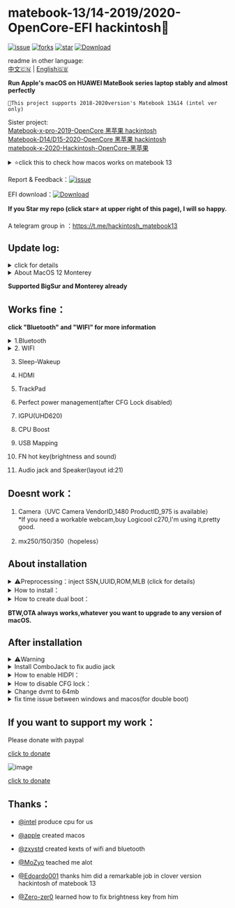 # matebook-13/14-2019/2020-OpenCore-EFI  hackintosh

  
[![issue](https://img.shields.io/github/issues/ske1996/matebook-13-2019-oc-efi?style=plastic)](https://github.com/ske1996/matebook-13-2019-oc-efi/issues)  [![forks](https://img.shields.io/github/forks/ske1996/matebook-13-2019-oc-efi?style=plastic)](https://github.com/ske1996/matebook-13-2019-oc-efi/network/members) [![star](https://img.shields.io/github/stars/ske1996/matebook-13-2019-oc-efi?style=plastic)](https://github.com/ske1996/matebook-13-2019-oc-efi/stargazers) [![Download](https://img.shields.io/badge/OpenCore%20EFI%20files%20download-4.2k-blue)](https://github.com/ske1996/matebook-13-2019-oc-efi/releases)


readme in other language:  
[中文🇨🇳](readme.md) | [English🇬🇧](readme-en.md)   


**Run Apple's macOS on HUAWEI MateBook series laptop stably and almost perfectly**  

```
This project supports 2018-2020version's Matebook 13&14 (intel ver only)
```


Sister project:  
[Matebook-x-pro-2019-OpenCore 黑苹果 hackintosh  ](https://github.com/ske1996/Matebook-x-pro-2019-Hackintosh-newest/blob/main/readme-en.md)  
[Matebook-D14/D15-2020-OpenCore 黑苹果 hackintosh  ](https://github.com/ske1996/Matebook-D14-2020-hackintosh)  
[matebook-x-2020-Hackintosh-OpenCore-黑苹果   ](https://github.com/ske1996/matebook-x-2020-Hackintosh-OpenCore/blob/main/readme-en.md)  


<details>  
<summary>⭐️click this to check how macos works on matebook 13</summary>  
 

[click this to watch Video](https://www.bilibili.com/video/bv18z4y1U7rz)  
 
![image](https://github.com/ske1996/matebook-13-2019-oc-efi/blob/master/%E6%9D%82%E9%A1%B9/Monterey%20review.png?raw=true)   
 
![image](https://github.com/ske1996/matebook-13-2019-oc-efi/blob/master/%E6%9D%82%E9%A1%B9/%E3%82%B9%E3%82%AF%E3%83%AA%E3%83%BC%E3%83%B3%E3%82%B7%E3%83%A7%E3%83%83%E3%83%88%202020-11-14%2019.30.41.png?raw=true)     
![image](https://i0.hdslb.com/bfs/article/0d73e23780c4a4a5b80b1e956dc8957bb95f3372.jpg@1320w_880h.webp)  
![image](https://i0.hdslb.com/bfs/article/3c89fd7615510c1b2e9efa1c6024348b4b635abc.jpg@1320w_1760h.webp)  

[click this to watch Video](https://www.bilibili.com/video/bv18z4y1U7rz)  
 

</details>   

Report & Feedback：[![issue](https://img.shields.io/github/issues/ske1996/matebook-13-2019-oc-efi?style=plastic)](https://github.com/ske1996/matebook-13-2019-oc-efi/issues)  

  
EFI download：[![Download](https://img.shields.io/badge/OpenCore%20EFI%20files%20download-4.2k-blue)](https://github.com/ske1996/matebook-13-2019-oc-efi/releases)  




**If you Star my repo (click star⭐️ at upper right of this page), I will so happy.**  


A telegram group in ：https://t.me/hackintosh_matebook13  




## Update log:  

<details>  
<summary>click for details</summary>  
  

- 20210811:【Just for MateBook 13 2018-2019 ver.】  
upgrade all kexts to lastest version and add some extra properties for supporting macOS 12 Monterey natively,and removed some old properties which are not necessary anymore.  
  
- 20210508:  
changed some value in boot-args and framebuffer，try to optimize drm and sidecar.    

- 20210426:  
OpenCore's version is still in 0.6.5,but I've rebulit all of EFI files,no longer differentiate EFI files for Catalina or BigSur from right now,upgraded Airportitlwm to 1.3 stable,and added a property "force-online 01000000" to framebuffer   

- 20210317:  
I wont upgrade anything until it will be necessary to do(likes apple changed their secure boot policy,so you have to use latest opencore to boot etc.),it still works well on even lastest version of macos(11.2.3，when i wrote this). so,see you in next necessary-upgrade version.  

- 20210130:  
Upgraded all Bigsur version's EFI to OpenCore 0.6.5，Upgraded some kexts to latest version，and added boot chime. 

- 20201113:  
Upgraded all Bigsur version's EFI to OpenCore 0.6.4，Supported Bigsur 11.0.1 Public Release  

- 20201106:  
Upgraded OpenCore which is for MB13/14 2018-2019(BigSur ver) to 0.6.3  

- 20201031:  
Upgraded OpenCore which is for MB13/14 2018-2019(BigSur ver) to 0.6.2  
 

- 20200918:  
deleted two fakepcid kexts and some other things，now efi is very clean，and try to fix wifi-bluetooth conflict issue    


- 20200917:  
upgrade oc to 0.6.1,and removed itlwm.kext,added AirportItlwm.kext,heliport is not necessary now  
you need to download correct version for efi,it according to your os version.   
 
- 20200916:  
delete more useless kext and ssdt,this version will take less ram,and upgrade opencore to 0.6.1  

 
 
- 20200905:    
added something interesting+SMCLightSensor.kext  


  
  
- 20200822:    
Deleted some useless ssdt.  

- 20200814:  
Rebuild some ssdt make it more compact.  
and you can use this efi boot both catalina and bigsur now.it is steadily and worked well.  

- 20200806:  
Upgrade OpenCore to official 0.6.0  


- 20200802:  
updated itlwmx.kext for 2020ver laptop,[click for download](https://github.com/ske1996/matebook-13-2019-oc-efi/raw/master/itlwmx%20beta0802.zip)  

    
- 20200728:  
added public beta of itlwm.kext and heliport  

- 20200725:  
Support Macos 10.15.6  

- 20200724:  
upgrade opencore to 0.5.9  


- 20200715:  
audio jack fixed,thanks randomprofilename  

- 20200712:  
this efi could be used in matebook 13/14 2019  
and under 2020 version likes:  
except wifi couldnt be load,everything is as same as 2019 version,works fine.  
the reason might be the 2020 version use 2gen ac9560,maybe can be fixed in future.


- 20200710:  
add a clover efi for installing macos,  
this clover efi could be used to boot your hackintosh,too  
But I strongly recommand to use opencore(oc) efi to boot your device.  

</details>  

<details>  
<summary>About MacOS 12 Monterey</summary>  

【Supported already】  
**But just for Matebook 13 2018-2019 ver.**
  

   
</details> 





**Supported BigSur and Monterey already**  


## Works fine：

**click "Bluetooth" and "WIFI" for more information**    

<details>  
<summary>1.Bluetooth</summary>   
  
Thanks[@zxystd](https://github.com/OpenIntelWireless/IntelBluetoothFirmware)  
1. HUAWEI bluetooth mouse doesnt work.   
2. Airpods works,but need pairing.    

A list of workable bluetooth mouse:https://github.com/ske1996/matebook-13-2019-oc-efi/issues/156  


</details>   

<details>  
<summary>2. WIFI</summary>   
  
Thanks[@zxystd](https://github.com/OpenIntelWireless/itlwm)  
  
he is developer of wifi kext.   

If you got any problem on wifi,upgrading your kext named like airportitlwm or itlwm is what i recommand to do.

</details>   

3. Sleep-Wakeup

4. HDMI 
 
5. TrackPad  
 

6. Perfect power management(after CFG Lock disabled)  

7. IGPU(UHD620)  

8. CPU Boost  

9. USB Mapping

10. FN hot key(brightness and sound)  

11. Audio jack and Speaker(layout id:21) 


  
  
## Doesnt work：  


1. Camera（UVC Camera VendorID_1480 ProductID_975 is available）  
*If you need a workable webcam,buy Logicool c270,I'm using it,pretty good.  


2. mx250/150/350（hopeless）

  


## About installation

<details>  
<summary>⚠️Preprocessing：inject SSN,UUID,ROM,MLB (click for details)</summary>  
There were lots of people who installed MacOS without injecting his "SSN,UUID,ROM,MLB" at frist,and that caused Apple service of his apple id blocked.  
So,I made some changes that if you dont inject your "SSN,UUID,ROM,MLB" at frist,you cant boot your hackintosh or installing-processing.  
Google how to do it by yourself.    
But I provide a config editor:  
  
[ProperTree-windows.zip](https://github.com/ske1996/matebook-13-2019-oc-efi/raw/master/ProperTree-windows.zip)  
[Propertree-macos](https://github.com/ske1996/matebook-13-2019-oc-efi/raw/master/ProperTree.zip)   


  
  
</details>   

<details>  
<summary> How to install：</summary> 

A perfect guide in:  

https://dortania.github.io/vanilla-laptop-guide/preparations/installer-overview.html  



</details>  


<details>  
<summary> How to create dual boot：</summary> 

[click to download the guide](https://github.com/ske1996/matebook-13-2019-oc-efi/raw/master/A%20guide%20for%20dualBoot%20of%20Matebook13%20from%20%40Francisco%20Novoa.pdf)  

Thanks [@Francisco Novoa(from Chile🇨🇱)](https://t.me/hackintosh_matebook13/8557) and this dual-boot guide is written by him   


</details>  

**BTW,OTA always works,whatever you want to upgrade to any version of macOS.**  


## After installation

<details>  
<summary>⚠️Warning</summary>  
⚠️⚠️⚠️⚠️⚠️⚠️⚠️⚠️⚠️⚠️⚠️⚠️⚠️⚠️⚠️⚠️⚠️⚠️⚠️⚠️⚠️⚠️⚠️⚠️⚠️⚠️⚠️⚠️⚠️⚠️⚠️⚠️⚠️⚠️⚠️⚠️  
  
1.DO NOT BOOT YOUR WINDOWS OR OTHER OS WITH OpneCore.  
you may lose your Genuine license,except you know how to inject your own correct UUID in config.plist.  
it is not 100% happened issue,but it is still risky.  
you should just set Macos as defaul boot at OpenCore with pressing ctrl + enter to choose Mac partition.  
and edit config to disable "showpicker" which is at EFI/OC.  
then press F12 immediately after you press power button,and choose the option named like "windows xxxx" to boot windows with original uefi bootloader.  
Or follow that guide "how to create dual boot" upper this page.  


2.You should edit the config.plist to customize MLB/SN/UUID which is unique before you start to use your laptop as daily pc.  

3.Do not enable "serch my mac" in setting.  

4.Do not enable "file vault" in setting.  


</details>  



<details>  
<summary>Install ComboJack to fix audio jack  </summary>  
  
![image](https://github.com/ske1996/matebook-13-2019-oc-efi/blob/master/%E6%9D%82%E9%A1%B9/audiojack.png?raw=true)  


From Heporis:  

https://github.com/randomprofilename/ComboJack


run install.sh in terminal:  

```bash
ComboJack_Installer/install.sh
```
  
</details>     



<details>  
<summary>How to enable HIDPI：</summary>  
 
⚠️Attention：  
according to your OS version,the program which you will use is different.        
Monterey & BigSur：[click to download](https://github.com/ske1996/matebook-13-2019-oc-efi/raw/master/Bigsur/%EF%BC%88BigSur%E6%96%B9%E6%A1%882%EF%BC%89hidpi.zip)  
Catalina：https://github.com/xzhih/one-key-hidpi   
To Catalina users：For enabling Hidpi,you need to edit EFI/OC/config.plist with propertree(could be downloaded in my repo),find：NVRAM/add/7C436110..../csr-active-config,and change its value to E7030000,then reset nvram,i did it for you in past version which differentiated EFI files to Catalina or BigSur,but I think integrate them will make my repo simpler,so for Catalina users:you need to do it by yourself from now.jajajaja  

 

My selection：  
1. enable HiDPi (with patch/inject EDID)ーーーーーーーselete "2" at frist step
2. macbook pro   
3. input 6    
4. input  1600x1066 1343x895 2160x1440  



You should lock your resolution to 1343x895 at setting since you enabled HiDPI.Otherwise you will get bug from wakeup.  


*Attention⚠️you should select resolution like left part of this photo(1343x895 under the monitor),but the correct button(right part of photo) maybe not same as this photo.   


![image](https://github.com/ske1996/matebook-13-2019-oc-efi/blob/master/%E6%9D%82%E9%A1%B9/HIDPI.png?raw=true)  

*Attention⚠️you should select resolution like left part of this photo(1343x895 under the monitor),but the correct button(right part of photo) maybe not same as this photo.  



</details>     
  

<details>  
<summary>How to disable CFG lock：</summary>  

✨For perfect power management and smooth boost  
if you got unnormal cpu boost issue or overheating issue,i recommand to do this  

upgrade your bios to 1.28,could be downloaded in HUAWEI's official page  

1.Format a usb stick to fat32  

2.create a new floder named "EFI" at root  

3.create a new floder named "BOOT" At /EFI  

4.download [cfgunlock.zip(click)](https://github.com/ske1996/matebook-13-2019-oc-efi/raw/master/cfgunlock.zip)  

5.copy bootx64.efi from cfgunlock.zip to EFI/BOOT in your usb 

Restart and boot with this usb  

After you boot   

Press alt and "＝" in same time  
(BTW,my keyborad is standard USA version,the hot key is not same between different language version keyboard,so strongly recommand to get an external USA version keyborad for this guide)  

And use ↑and↓ in your keyboard to find "cpusetup"  


And press enter in keyboard to enter "cpusetup"  


You will see this.  
![image](https://github.com/ske1996/matebook-13-2019-oc-efi/blob/master/%E6%9D%82%E9%A1%B9/RU.jpg?raw=true)

  
0030-0E in your computer must be 01  

Use ←→↑↓ key to pick it and press enter  

Then,put "00" in  

Then,press ctrl and w in same time to save setting   

If save successfully,it will tell you like"update written"(i forget what it was)  

And alt+q to quit  

Btw.DO NOT use opencore to boot what i uploaded  

You should use that usb stick to boot again for check the change is saved  
then use [propertree](https://github.com/ske1996/matebook-13-2019-oc-efi/raw/master/ProperTree.zip) to change kernel/add/quirks which is at EFI/OC/config.plist of ESP partition as this picture 
![image](https://github.com/ske1996/matebook-13-2019-oc-efi/blob/master/%E6%9D%82%E9%A1%B9/cfgunlosk.png?raw=true)  

That is all of how to unlock cfg in matebook13 2019  

And you will get a perfect power management  

</details>     
      
<details>  
<summary>Change dvmt to 64mb</summary>  
    
our dvmt is 32mb in defult,and it just support hdmi output to 4k30p  

and you can get 4k60p hdmi output work after you unlock dvmt to 64mb  

basically same as my cfg guide  

use that bootx64.efi from cfgunlock.zip,copy it to EFI/BOOT in your usb stick and boot with it  

after you boot with that usb stick,press alt and = at same time in usa version keyboard  

use "pagedown" to find SaSetup and get into it  

then press crtl and pgdown ,your screen will like that picture  
![image](https://github.com/ske1996/matebook-13-2019-oc-efi/raw/master/%E6%9D%82%E9%A1%B9/dvmt64.bmp)  

change 0107 to 2 and 0108 to 3  

then crtl and w to save the change  

You should use that usb stick to boot again for check the change is saved  
At last,dont forget to remove these three properties which are named “framebuffer-fbmem” “framebuffer-stolenmem” “framebuffer-unifiedmem” in framebuffer part of config.plist with [propertree](https://github.com/ske1996/matebook-13-2019-oc-efi/raw/master/ProperTree.zip).  

[the inspiration of this guide from @laozhiang](https://github.com/laozhiang)  
  


</details>   

<details>  
<summary>fix time issue between windows and macos(for double boot)</summary>     
  
in windows press WIN+x run CMD with administrator  
  
  input：  
  
```bash
Reg add HKLM\SYSTEM\CurrentControlSet\Control\TimeZoneInformation /v RealTimeIsUniversal /t REG_DWORD /d 1
```  


</details>       
  

## If you want to support my work：

Please donate with paypal  

[click to donate](https://paypal.me/ske1996)  

![image](https://github.com/ske1996/matebook-13-2019-oc-efi/blob/master/%E6%9D%82%E9%A1%B9/paypal.png?raw=true)  

[click to donate](https://paypal.me/ske1996)  


## Thanks：

- [@intel](https://www.intel.com/content/www/us/en/homepage.html) produce cpu for us

- [@apple](https://www.apple.com/) created macos  
 
- [@zxystd](https://github.com/OpenIntelWireless/itlwm) created kexts of wifi and bluetooth  

- [@MoZyo](https://github.com/MoZyo/RedmiBook-13-10th-Gen-Intel-Hackintosh) teached me alot

- [@Edoardo001](https://github.com/Edoardo001/Matebook-13-Hackintosh)  thanks him did a remarkable job in clover version hackintosh of matebook 13

- [@Zero-zer0](https://github.com/Zero-zer0) learned how to fix brightness key from him
